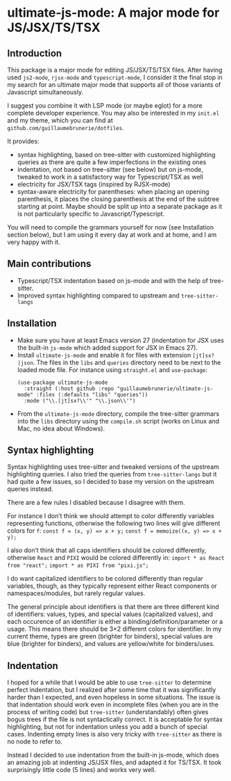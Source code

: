 ultimate-js-mode: A major mode for JS/JSX/TS/TSX
================================================

Introduction
------------

This package is a major mode for editing JS/JSX/TS/TSX files. After having used
`js2-mode`, `rjsx-mode` and `typescript-mode`, I consider it the final stop in
my search for an ultimate major mode that supports all of those variants of
Javascript simultaneously.

I suggest you combine it with LSP mode (or maybe eglot) for a more complete
developer experience. You may also be interested in my `init.el` and my theme,
which you can find at `github.com/guillaumebrunerie/dotfiles`.

It provides:
- syntax highlighting, based on tree-sitter with customized highlighting queries
  as there are quite a few imperfections in the existing ones
- indentation, *not* based on tree-sitter (see below) but on js-mode, tweaked to
  work in a satisfactory way for Typescript/TSX as well
- electricity for JSX/TSX tags (inspired by RJSX-mode)
- syntax-aware electricity for parentheses: when placing an opening parenthesis,
  it places the closing parenthesis at the end of the subtree starting at point.
  Maybe should be split up into a separate package as it is not particularly
  specific to Javascript/Typescript.

You will need to compile the grammars yourself for now (see Installation section
below), but I am using it every day at work and at home, and I am very happy
with it.


Main contributions
------------------

- Typescript/TSX indentation based on js-mode and with the help of tree-sitter.
- Improved syntax highlighting compared to upstream and `tree-sitter-langs`


Installation
------------

- Make sure you have at least Emacs version 27 (indentation for JSX uses the
  built-in `js-mode` which added support for JSX in Emacs 27).
- Install `ultimate-js-mode` and enable it for files with extension `[jt]sx?|json`.
  The files in the `libs` and `queries` directory need to be next to the loaded
  mode file.
  For instance using `straight.el` and `use-package`:
  ```
  (use-package ultimate-js-mode
    :straight (:host github :repo "guillaumebrunerie/ultimate-js-mode" :files (:defaults "libs" "queries"))
    :mode ("\\.[jt]sx?\\'" "\\.json\\'")
  ```
- From the `ultimate-js-mode` directory, compile the tree-sitter grammars into
  the `libs` directory using the `compile.sh` script (works on Linux and Mac, no
  idea about Windows).


Syntax highlighting
-------------------

Syntax highlighting uses tree-sitter and tweaked versions of the upstream
highlighting queries. I also tried the queries from `tree-sitter-langs` but it
had quite a few issues, so I decided to base my version on the upstream queries
instead.

There are a few rules I disabled because I disagree with them.

For instance I don’t think we should attempt to color differently variables
representing functions, otherwise the following two lines will give different
colors for `f`:
`const f = (x, y) => x + y;`
`const f = memoize((x, y) => x + y);`

I also don’t think that all caps identifiers should be colored differently,
otherwise `React` and `PIXI` would be colored differently in:
`import * as React from "react";`
`import * as PIXI from "pixi.js";`

I do want capitalized identifiers to be colored differently than regular
variables, though, as they typically represent either React components or
namespaces/modules, but rarely regular values.

The general principle about identifiers is that there are three different kind
of identifiers: values, types, and special values (capitalized values), and each
occurence of an identifier is either a binding/definition/parameter or a usage.
This means there should be 3×2 different colors for identifier.
In my current theme, types are green (brighter for binders), special values are
blue (brighter for binders), and values are yellow/white for binders/uses.


Indentation
-----------

I hoped for a while that I would be able to use `tree-sitter` to determine
perfect indentation, but I realized after some time that it was significantly
harder than I expected, and even hopeless in some situations. The issue is that
indentation should work even in incomplete files (when you are in the process of
writing code) but `tree-sitter` (understandably) often gives bogus trees if the
file is not syntactically correct. It is acceptable for syntax highlighting, but
not for indentation unless you add a bunch of special cases. Indenting empty
lines is also very tricky with `tree-sitter` as there is no node to refer to.

Instead I decided to use indentation from the built-in js-mode, which does an
amazing job at indenting JS/JSX files, and adapted it for TS/TSX. It took
surprisingly little code (5 lines) and works very well.
